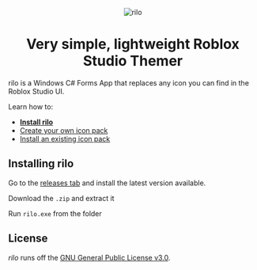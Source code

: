 
<div align="center">
  
![rilo](https://github.com/user-attachments/assets/cb175f3f-1ca8-49b5-876f-22d9bcc8cd31)
# Very simple, lightweight Roblox Studio Themer
</div>

rilo is a Windows C# Forms App that replaces any icon you can find in the Roblox Studio UI.

Learn how to:
- **[Install rilo](https://github.com/shuvmaybe/rilo/tree/main?tab=readme-ov-file#installing-rilo)**
- [Create your own icon pack](https://github.com/shuvmaybe/rilo/blob/main/mds/Creating_Your_First_Theme.md)
- [Install an existing icon pack](https://github.com/shuvmaybe/rilo/blob/main/mds/Creating_Your_First_Theme.md#installation-of-your-finished-theme)

## Installing rilo

Go to the [releases tab](https://github.com/shuvmaybe/rilo/releases) and install the latest version available.

Download the `.zip` and extract it

Run `rilo.exe` from the folder

## License
*rilo* runs off the [GNU General Public License v3.0](https://github.com/shuvmaybe/rilo/blob/main/LICENSE).
